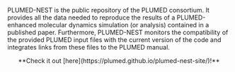 PLUMED-NEST is the public repository of the PLUMED consortium. It provides all the data needed to reproduce the results of a PLUMED-enhanced molecular dynamics simulation (or analysis) contained in a published paper. Furthermore, PLUMED-NEST monitors the compatibility of the provided PLUMED input files with the current version of the code and integrates links from these files to the PLUMED manual.

<center>
**Check it out [here](https://plumed.github.io/plumed-nest-site/)!**
</center>
